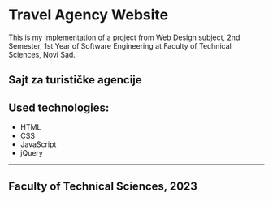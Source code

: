 # Travel Agency Website
This is my implementation of a project from Web Design subject, 2nd Semester, 1st Year of Software Engineering at Faculty of Technical Sciences, Novi Sad.

## **Sajt za turističke agencije**
## Used technologies:
- HTML
- CSS
- JavaScript
- jQuery
<hr />

## Faculty of Technical Sciences, 2023
